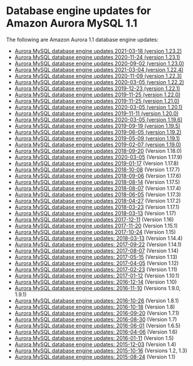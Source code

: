 # Database engine updates for Amazon Aurora MySQL 1\.1<a name="AuroraMySQL.Updates.11Updates"></a>

The following are Amazon Aurora 1\.1 database engine updates:<a name="aurora_1x_updates"></a>
+ [Aurora MySQL database engine updates 2021\-03\-18 \(version 1\.23\.2\)](AuroraMySQL.Updates.1232.md)
+ [Aurora MySQL database engine updates 2020\-11\-24 \(version 1\.23\.1\)](AuroraMySQL.Updates.1231.md)
+ [Aurora MySQL database engine updates 2020\-09\-02 \(version 1\.23\.0\)](AuroraMySQL.Updates.1230.md)
+ [Aurora MySQL database engine updates 2021\-03\-04 \(version 1\.22\.4\)](AuroraMySQL.Updates.1224.md)
+ [Aurora MySQL database engine updates 2020\-11\-09 \(version 1\.22\.3\)](AuroraMySQL.Updates.1223.md)
+ [Aurora MySQL database engine updates 2020\-03\-05 \(version 1\.22\.2\)](AuroraMySQL.Updates.1222.md)
+ [Aurora MySQL database engine updates 2019\-12\-23 \(version 1\.22\.1\)](AuroraMySQL.Updates.1221.md)
+ [Aurora MySQL database engine updates 2019\-11\-25 \(version 1\.22\.0\)](AuroraMySQL.Updates.1220.md)
+ [Aurora MySQL database engine updates 2019\-11\-25 \(version 1\.21\.0\)](AuroraMySQL.Updates.1210.md)
+ [Aurora MySQL database engine updates 2020\-03\-05 \(version 1\.20\.1\)](AuroraMySQL.Updates.1201.md)
+ [Aurora MySQL database engine updates 2019\-11\-11 \(version 1\.20\.0\)](AuroraMySQL.Updates.1200.md)
+ [Aurora MySQL database engine updates 2020\-03\-05 \(version 1\.19\.6\)](AuroraMySQL.Updates.1196.md)
+ [Aurora MySQL database engine updates 2019\-09\-19 \(version 1\.19\.5\)](AuroraMySQL.Updates.1195.md)
+ [Aurora MySQL database engine updates 2019\-06\-05 \(version 1\.19\.2\)](AuroraMySQL.Updates.1192.md)
+ [Aurora MySQL database engine updates 2019\-05\-09 \(version 1\.19\.1\)](AuroraMySQL.Updates.1191.md)
+ [Aurora MySQL database engine updates 2019\-02\-07 \(version 1\.19\.0\)](AuroraMySQL.Updates.1190.md)
+ [Aurora MySQL database engine updates 2018\-09\-20](AuroraMySQL.Updates.1180.md) \(Version 1\.18\.0\)
+ [Aurora MySQL database engine updates 2020\-03\-05](AuroraMySQL.Updates.1179.md) \(Version 1\.17\.9\)
+ [Aurora MySQL database engine updates 2019\-01\-17](AuroraMySQL.Updates.1178.md) \(Version 1\.17\.8\)
+ [Aurora MySQL database engine updates 2018\-10\-08](AuroraMySQL.Updates.1177.md) \(Version 1\.17\.7\)
+ [Aurora MySQL database engine updates 2018\-09\-06](AuroraMySQL.Updates.1176.md) \(Version 1\.17\.6\)
+ [Aurora MySQL database engine updates 2018\-08\-14](AuroraMySQL.Updates.1175.md) \(Version 1\.17\.5\)
+ [Aurora MySQL database engine updates 2018\-08\-07](AuroraMySQL.Updates.1174.md) \(Version 1\.17\.4\)
+ [Aurora MySQL database engine updates 2018\-06\-05](AuroraMySQL.Updates.1173.md) \(Version 1\.17\.3\)
+ [Aurora MySQL database engine updates 2018\-04\-27](AuroraMySQL.Updates.1172.md) \(Version 1\.17\.2\)
+ [Aurora MySQL database engine updates 2018\-03\-23](AuroraMySQL.Updates.1171.md) \(Version 1\.17\.1\)
+ [Aurora MySQL database engine updates 2018\-03\-13](AuroraMySQL.Updates.117.md) \(Version 1\.17\)
+ [Aurora MySQL database engine updates 2017\-12\-11](AuroraMySQL.Updates.20171211.md) \(Version 1\.16\)
+ [Aurora MySQL database engine updates 2017\-11\-20](AuroraMySQL.Updates.20171120.md) \(Version 1\.15\.1\)
+ [Aurora MySQL database engine updates 2017\-10\-24](AuroraMySQL.Updates.20171024.md) \(Version 1\.15\)
+ [Aurora MySQL database engine updates: 2018\-03\-13](AuroraMySQL.Updates.1144.md) \(Version 1\.14\.4\)
+ [Aurora MySQL database engine updates: 2017\-09\-22](AuroraMySQL.Updates.20170922.md) \(Version 1\.14\.1\)
+ [Aurora MySQL database engine updates: 2017\-08\-07](AuroraMySQL.Updates.20170807.md) \(Version 1\.14\)
+ [Aurora MySQL database engine updates: 2017\-05\-15](AuroraMySQL.Updates.20170515.md) \(Version 1\.13\)
+ [Aurora MySQL database engine updates: 2017\-04\-05](AuroraMySQL.Updates.20170405.md) \(Version 1\.12\)
+ [Aurora MySQL database engine updates: 2017\-02\-23](AuroraMySQL.Updates.20170223.md) \(Version 1\.11\)
+ [Aurora MySQL database engine updates: 2017\-01\-12](AuroraMySQL.Updates.20170112.md) \(Version 1\.10\.1\)
+ [Aurora MySQL database engine updates: 2016\-12\-14](AuroraMySQL.Updates.20161214.md) \(Version 1\.10\)
+ [Aurora MySQL database engine updates: 2016\-11\-10](AuroraMySQL.Updates.20161110.md) \(Versions 1\.9\.0, 1\.9\.1\)
+ [Aurora MySQL database engine updates: 2016\-10\-26](AuroraMySQL.Updates.20161026.md) \(Version 1\.8\.1\)
+ [Aurora MySQL database engine updates: 2016\-10\-18](AuroraMySQL.Updates.20161018.md) \(Version 1\.8\)
+ [Aurora MySQL database engine updates: 2016\-09\-20](AuroraMySQL.Updates.20160920.md) \(Version 1\.7\.1\)
+ [Aurora MySQL database engine updates: 2016\-08\-30](AuroraMySQL.Updates.20160830.md) \(Version 1\.7\)
+ [Aurora MySQL database engine updates: 2016\-06\-01](AuroraMySQL.Updates.20160601.md) \(Version 1\.6\.5\)
+ [Aurora MySQL database engine updates: 2016\-04\-06](AuroraMySQL.Updates.20160406.md) \(Version 1\.6\)
+ [Aurora MySQL database engine updates: 2016\-01\-11](AuroraMySQL.Updates.20160111.md) \(Version 1\.5\)
+ [Aurora MySQL database engine updates: 2015\-12\-03](AuroraMySQL.Updates.20151203.md) \(Version 1\.4\)
+ [Aurora MySQL database engine updates: 2015\-10\-16](AuroraMySQL.Updates.20151016.md) \(Versions 1\.2, 1\.3\)
+ [Aurora MySQL database engine updates: 2015\-08\-24](AuroraMySQL.Updates.20150824.md) \(Version 1\.1\)